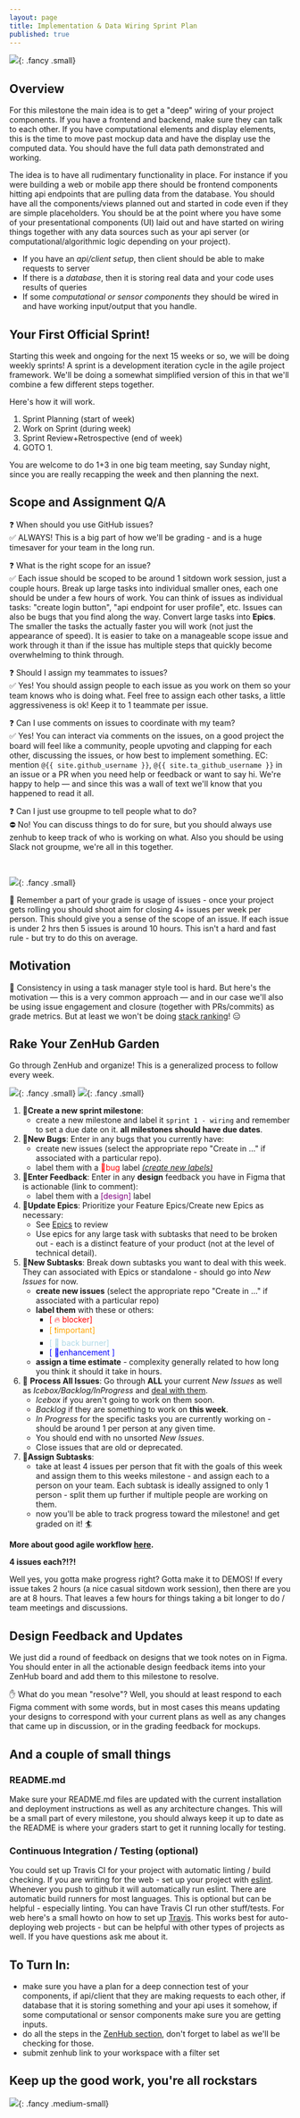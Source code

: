 ```yaml
---
layout: page
title: Implementation & Data Wiring Sprint Plan
published: true
---
```



![](http://i.giphy.com/3o6MbnG1lpwIf5stB6.gif){: .fancy .small}


## Overview

For this milestone the main idea is to get a "deep" wiring of your project components.  If you have a frontend and backend, make sure they can talk to each other.  If you have computational elements and display elements, this is the time to move past mockup data and have the display use the computed data.  You should have the full data path demonstrated and working. 

The idea is to have all rudimentary functionality in place. For instance if you were building a web or mobile app there should be frontend components hitting api endpoints that are pulling data from the database. You should have all the components/views planned out and started in code even if they are simple placeholders. You should be at the point where you have some of your presentational components (UI) laid out and have started on wiring things together with any data sources such as your api server (or computational/algorithmic logic depending on your project).

* If you have an *api/client setup*, then client should be able to make requests to server
* If there is a *database*, then it is storing real data and your code uses results of queries
* If some *computational or sensor components* they should be wired in and have working input/output that you handle.


## Your First Official Sprint!

Starting this week and ongoing for the next 15 weeks or so, we will be doing weekly sprints!   A sprint is a development iteration cycle in the agile project framework.  We'll be doing a somewhat simplified version of this in that we'll combine a few different steps together. 

Here's how it will work. 

1. Sprint Planning (start of week)
2. Work on Sprint (during week)
3. Sprint Review+Retrospective (end of week)
4. GOTO 1. 

You are welcome to do 1+3 in one big team meeting, say Sunday night, since you are really recapping the week and then planning the next. 


## Scope and Assignment Q/A


❓ When should you use GitHub issues?<br>
✅ ALWAYS! This is a big part of how we'll be grading - and is a huge timesaver for your team in the long run.

❓ What is the right scope for an issue?<br>
✅ Each issue should be scoped to be around 1 sitdown work session, just a couple hours. Break up large tasks into individual smaller ones, each one should be under a few hours of work. You can think of issues as individual tasks: "create login button",  "api endpoint for user profile", etc.  Issues can also be bugs that you find along the way. Convert large tasks into **Epics**.  The smaller the tasks the actually faster you will work (not just the appearance of speed). It is easier to take on a manageable scope issue and work through it than if the issue has multiple steps that quickly become overwhelming to think through.

❓ Should I assign my teammates to issues?<br>
✅ Yes! You should assign people to each issue as you work on them so your team knows who is doing what. Feel free to assign each other tasks, a little aggressiveness is ok! Keep it to 1 teammate per issue.

❓ Can I use comments on issues to coordinate with my team?<br>
✅ Yes! You can interact via comments on the issues, on a good project the board will feel like a community, people upvoting and clapping for each other, discussing the issues, or how best to implement something. EC: mention `@{{ site.github_username }}`, `@{{ site.ta_github_username }}` in an issue or a PR when you need help or feedback or want to say hi. We're happy to help — and since this was a wall of text we'll know that you happened to read it all. 

❓ Can I just use groupme to tell people what to do?<br>
⛔️ No! You can discuss things to do for sure, but you should always use zenhub to keep track of who is working on what. Also you should be using Slack not groupme, we're all in this together.

<br>

![](img/rocks.gif){: .fancy .small}


🚀 Remember a part of your grade is usage of issues - once your project gets rolling you should shoot aim for closing 4+ issues per week per person.  This should give you a sense of the scope of an issue. If each issue is under 2 hrs then 5 issues is around 10 hours.  This isn't a hard and fast rule - but try to do this on average.


## Motivation 

🚂 Consistency in using a task manager style tool is hard. But here's the motivation — this is a very common approach — and in our case we'll also be using issue engagement and closure (together with PRs/commits) as grade metrics.  But at least we won't be doing [stack ranking](https://www.businessinsider.com/stack-ranking-employees-is-a-bad-idea-2013-11)! 😑


## Rake Your ZenHub Garden

Go through ZenHub and organize! This is a generalized process to follow every week. 


![](img/pufferfish.gif){: .fancy .small}
![](img/puffer2.gif){: .fancy .small}

1. 🚀**Create a new sprint milestone**:
    * create a new milestone and label it `sprint 1 - wiring` and remember to set a due date on it. **all milestones should have due dates**.
1. 🚀**New Bugs**: Enter in any bugs that you currently have:
    * create new issues (select the appropriate repo "Create in ..." if associated with a particular repo).
    * label them with a <span style="color: red;">🐛bug</span> label [*(create new labels)*](https://help.github.com/en/articles/creating-a-label)
1. 🚀**Enter Feedback**: Enter in any **design** feedback you have in Figma that is actionable (link to comment):
    * label them with a <span style="color: purple;">[design]</span> label
1. 🚀**Update Epics**: Prioritize your Feature Epics/Create new Epics as necessary:
    * See [Epics](feature-spec#create-epics) to review
    * Use epics for any large task with subtasks that need to be broken out - each is a distinct feature of your product (not at the level of technical detail).
1. 🚀**New Subtasks**: Break down subtasks you want to deal with this week. They can associated with Epics or standalone - should go into *New Issues* for now.
    * **create new issues** (select the appropriate repo "Create in ..." if associated with a particular repo) 
    * **label them** with these or others: 
      * <font style="color:red">[ 🔥 blocker]</font>
      * <font style="color:orange">[ ❗️important]</font>
      * <font style="color:lightblue">[ 🍲 back burner]</font>
      * <font style="color:blue">[ 💎enhancement ]</font>
    * **assign a time estimate** - complexity generally related to how long you think it should it take in hours.
1. 🚀 **Process All Issues**: Go through **ALL** your current *New Issues* as well as *Icebox/Backlog/InProgress* and [deal with them](feature-spec#default-pipeline-breakdown).
    * *Icebox* if you aren't going to work on them soon.
    * *Backlog* if they are something to work on **this week**.
    * *In Progress* for the specific tasks you are currently working on - should be around 1 per person at any given time.
    * You should end with no unsorted *New Issues*.
    * Close issues that are old or deprecated.
1. 🚀**Assign Subtasks**:
    * take at least 4 issues per person that fit with the goals of this week and assign them to this weeks milestone - and assign each to a person on your team.  Each subtask is ideally assigned to only 1 person - split them up further if multiple people are working on them.
    * now you'll be able to track progress toward the milestone!  and get graded on it! 🏄

**More about good agile workflow [here](https://help.zenhub.com/support/solutions/articles/43000010338-agile-concepts-in-github-and-zenhub).**

**4 issues each?!?!**

Well yes, you gotta make progress right? Gotta make it to DEMOS! If every issue takes 2 hours (a nice casual sitdown work session), then there are you are at 8 hours. That leaves a few hours for things taking a bit longer to do / team meetings and discussions.


## Design Feedback and Updates

We just did a round of feedback on designs that we took notes on in Figma. You should enter in all the actionable design feedback items into your ZenHub board and add them to this milestone to resolve.

✋ What do you mean "resolve"?  Well, you should at least respond to each Figma comment with some words, but in most cases this means updating your designs to correspond with your current plans as well as any changes that came up in discussion, or in the grading feedback for mockups.


## And a couple of small things

### README.md

Make sure your README.md files are updated with the current installation and deployment instructions as well as any architecture changes. This will be a small part of every milestone, you should always keep it up to date as the README is where your graders start to get it running locally for testing.

### Continuous Integration / Testing (optional)

You could set up Travis CI for your project with automatic linting / build checking. If you are writing for the web - set up your project with [eslint](https://eslint.org/).   Whenever you push to github it will automatically run eslint. There are automatic build runners for most languages. This is optional but can be helpful - especially linting.  You can have Travis CI run other stuff/tests. For web here's a small howto on how to set up [Travis](http://cs52.me/resources/travis). This works best for auto-deploying web projects - but can be helpful with other types of projects as well. If you have questions ask me about it.


## To Turn In:
* make sure you have a plan for a deep connection test of your components, if api/client that they are making requests to each other, if database that it is storing something and your api uses it somehow, if some computational or sensor components make sure you are getting inputs. 
* do all the steps in the [ZenHub section](#rake-your-zenhub-garden), don't forget to label as we'll be checking for those.
* submit zenhub link to your workspace with a filter set

## Keep up the good work, you're all rockstars

![](img/notarockstar.gif){: .fancy .medium-small}

